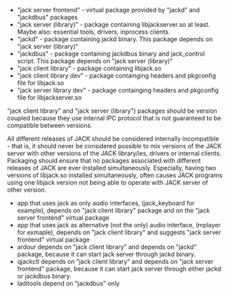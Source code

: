 * "jack server frontend" - virtual package provided by "jackd" and "jackdbus" packages
* "jack server (library)" - package containing libjackserver.so at least. Maybe also: essential tools, drivers, inprocess clients.
* "jackd" - package containing jackd binary. This package depends on "jack server (library)"
* "jackdbus" - package containing jackdbus binary and jack_control script. This package depends on "jack server (library)"
* "jack client library" - package containing libjack.so
* "jack client library dev" - package containging headers and pkgconfig file for libjack.so
* "jack server library dev" - package containging headers and pkgconfig file for libjackserver.so

"jack client library" and "jack server (library") packages should be version coupled because they use internal IPC protocol that is not guaranteed to be compatible between versions.

All different releases of JACK should be considered internally incompatible - that is, it should never be considered possible to mix versions of the JACK server with other versions of the JACK library/ies, drivers or internal clients. Packaging should ensure that no packages associated with different releases of JACK are ever installed simultaneously. Especially, having two versions of libjack.so installed simultaneously, often causes JACK programs using one libjack version not being able to operate with JACK server of other version.

* app that uses jack as only audio interfaces, (jack_keyboard for example), depends on "jack client library" package and on the "jack server frontend" virtual package
* app that uses jack as alternative (not the only) audio interface, (mplayer for exmaple), depends on "jack client library" and suggests "jack server frontend" virtual package
* ardour depends on "jack client library" and depends on "jackd" package, because it can start jack server through jackd binary.
* qjackctl depends on "jack client library" and depends on "jack server frontend" package, because it can start jack server through either jackd or jackdbus binary.
* laditools depend on "jackdbus" only
